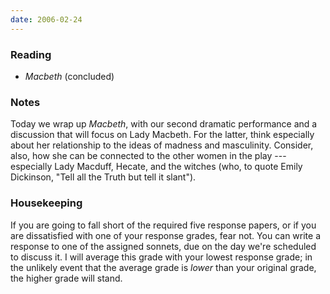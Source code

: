 ```yaml
---
date: 2006-02-24
---
```


### Reading

* <cite>Macbeth</cite> (concluded)

### Notes

Today we wrap up <cite>Macbeth</cite>, with our second dramatic performance and a discussion that will focus on Lady Macbeth. For the latter, think especially about her relationship to the ideas of madness and masculinity. Consider, also, how she can be connected to the other women in the play --- especially Lady Macduff, Hecate, and the witches (who, to quote Emily Dickinson, "Tell all the Truth but tell it slant").

### Housekeeping

If you are going to fall short of the required five response papers, or if you are dissatisfied with one of your response grades, fear not. You can write a response to one of the assigned sonnets, due on the day we're scheduled to discuss it. I will average this grade with your lowest response grade; in the unlikely event that the average grade is *lower* than your original grade, the higher grade will stand.
